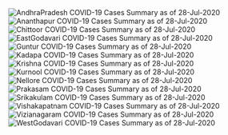 
<img src="https://deepuhub.github.io/COVID-19/GraphsGenerated/28-Jul-2020/Last24Hrs_AndhraPradesh_28-Jul-2020.jpg" alt="AndhraPradesh COVID-19 Cases Summary as of 28-Jul-2020">
 <br>
<img src="https://deepuhub.github.io/COVID-19/GraphsGenerated/28-Jul-2020/Last24Hrs_Ananthapur_28-Jul-2020.jpg" alt="Ananthapur COVID-19 Cases Summary as of 28-Jul-2020">
 <br>
<img src="https://deepuhub.github.io/COVID-19/GraphsGenerated/28-Jul-2020/Last24Hrs_Chittoor_28-Jul-2020.jpg" alt="Chittoor COVID-19 Cases Summary as of 28-Jul-2020">
 <br>
<img src="https://deepuhub.github.io/COVID-19/GraphsGenerated/28-Jul-2020/Last24Hrs_EastGodavari_28-Jul-2020.jpg" alt="EastGodavari COVID-19 Cases Summary as of 28-Jul-2020">
 <br>
<img src="https://deepuhub.github.io/COVID-19/GraphsGenerated/28-Jul-2020/Last24Hrs_Guntur_28-Jul-2020.jpg" alt="Guntur COVID-19 Cases Summary as of 28-Jul-2020">
 <br>
<img src="https://deepuhub.github.io/COVID-19/GraphsGenerated/28-Jul-2020/Last24Hrs_Kadapa_28-Jul-2020.jpg" alt="Kadapa COVID-19 Cases Summary as of 28-Jul-2020">
 <br>
<img src="https://deepuhub.github.io/COVID-19/GraphsGenerated/28-Jul-2020/Last24Hrs_Krishna_28-Jul-2020.jpg" alt="Krishna COVID-19 Cases Summary as of 28-Jul-2020">
 <br>
<img src="https://deepuhub.github.io/COVID-19/GraphsGenerated/28-Jul-2020/Last24Hrs_Kurnool_28-Jul-2020.jpg" alt="Kurnool COVID-19 Cases Summary as of 28-Jul-2020">
 <br>
<img src="https://deepuhub.github.io/COVID-19/GraphsGenerated/28-Jul-2020/Last24Hrs_Nellore_28-Jul-2020.jpg" alt="Nellore COVID-19 Cases Summary as of 28-Jul-2020">
 <br>
<img src="https://deepuhub.github.io/COVID-19/GraphsGenerated/28-Jul-2020/Last24Hrs_Prakasam_28-Jul-2020.jpg" alt="Prakasam COVID-19 Cases Summary as of 28-Jul-2020">
 <br>
<img src="https://deepuhub.github.io/COVID-19/GraphsGenerated/28-Jul-2020/Last24Hrs_Srikakulam_28-Jul-2020.jpg" alt="Srikakulam COVID-19 Cases Summary as of 28-Jul-2020">
 <br>
<img src="https://deepuhub.github.io/COVID-19/GraphsGenerated/28-Jul-2020/Last24Hrs_Vishakapatnam_28-Jul-2020.jpg" alt="Vishakapatnam COVID-19 Cases Summary as of 28-Jul-2020">
 <br>
<img src="https://deepuhub.github.io/COVID-19/GraphsGenerated/28-Jul-2020/Last24Hrs_Vizianagaram_28-Jul-2020.jpg" alt="Vizianagaram COVID-19 Cases Summary as of 28-Jul-2020">
 <br>
<img src="https://deepuhub.github.io/COVID-19/GraphsGenerated/28-Jul-2020/Last24Hrs_WestGodavari_28-Jul-2020.jpg" alt="WestGodavari COVID-19 Cases Summary as of 28-Jul-2020">
 <br> 